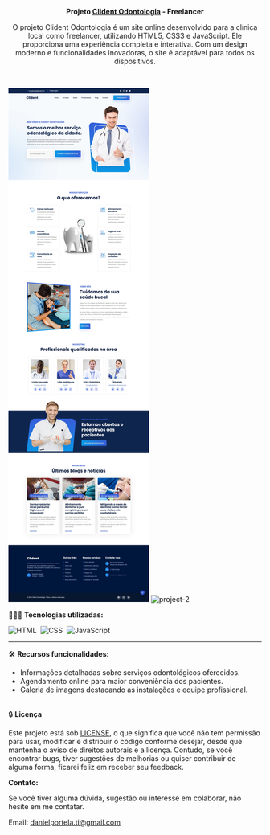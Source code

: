 <div align="center">

<b>Projeto <a href="https://clidentodontologia.netlify.app/">Clident Odontologia</a> - Freelancer</b>

<p>O projeto Clident Odontologia é um site online desenvolvido para a clínica local como freelancer, utilizando HTML5, CSS3 e JavaScript. Ele proporciona uma experiência completa e interativa. Com um design moderno e funcionalidades inovadoras, o site é adaptável para todos os dispositivos.</p>
</div><br>

![Alt text](preview.jpg)
![project-2](https://github.com/daniel-portela/clident-odontologia/assets/110783805/05d5b4fb-800f-443b-92f5-95b43142b663)

👨🏼‍💻 <b>Tecnologias utilizadas:</b>

![HTML](https://img.shields.io/badge/-HTML-0D1117?style=for-the-badge&logo=html5&labelColor=0D1117)&nbsp;
![CSS](https://img.shields.io/badge/-CSS-0D1117?style=for-the-badge&logo=CSS3&logoColor=blue&labelColor=0D1117)&nbsp;
![JavaScript](https://img.shields.io/badge/-javascript-0D1117?style=for-the-badge&logo=javascript&logoColor=yellow&labelColor=0D1117)&nbsp;<hr>

🛠️ <b>Recursos funcionalidades:</b>

- Informações detalhadas sobre serviços odontológicos oferecidos.
- Agendamento online para maior conveniência dos pacientes.
- Galeria de imagens destacando as instalações e equipe profissional.<br><br>

🔒 <b>Licença</b>

Este projeto está sob [LICENSE](LICENSE), o que significa que você não tem permissão para usar, modificar e distribuir o código conforme desejar, desde que mantenha o aviso de direitos autorais e a licença. Contudo, se você encontrar bugs, tiver sugestões de melhorias ou quiser contribuir de alguma forma, ficarei feliz em receber seu feedback.

<b>Contato:</b>

Se você tiver alguma dúvida, sugestão ou interesse em colaborar, não hesite em me contatar.

Email: <a href="mailto:danielportela.ti@gmail.com"> danielportela.ti@gmail.com</a>
